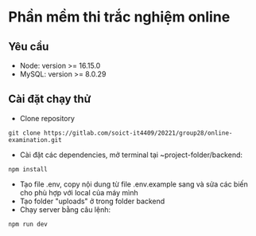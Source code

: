 # Phần mềm thi trắc nghiệm online

## Yêu cầu

-   Node: version >= 16.15.0
-   MySQL: version >= 8.0.29

## Cài đặt chạy thử

-   Clone repository

```
git clone https://gitlab.com/soict-it4409/20221/group28/online-examination.git
```

-   Cài đặt các dependencies, mở terminal tại ~project-folder/backend:

```
npm install
```

-   Tạo file .env, copy nội dung từ file .env.example sang và sửa các biến cho phù hợp với local của máy mình
-   Tạo folder "uploads" ở trong folder backend
-   Chạy server bằng câu lệnh:

```
npm run dev
```
